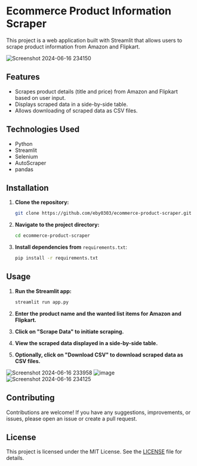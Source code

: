 
# Ecommerce Product Information Scraper

This project is a web application built with Streamlit that allows users to scrape product information from Amazon and Flipkart.

![Screenshot 2024-06-16 234150](https://github.com/eby0303/Ecommerce_scrape/assets/86768805/55a9fa5d-be5f-4d24-a7c0-d3b42504063b)

## Features

- Scrapes product details (title and price) from Amazon and Flipkart based on user input.
- Displays scraped data in a side-by-side table.
- Allows downloading of scraped data as CSV files.


## Technologies Used

- Python
- Streamlit
- Selenium
- AutoScraper
- pandas

## Installation

1. **Clone the repository:**

   ```bash
   git clone https://github.com/eby0303/ecommerce-product-scraper.git
   ```

2. **Navigate to the project directory:**

   ```bash
   cd ecommerce-product-scraper
   ```

3. **Install dependencies from** `requirements.txt`:

   ```bash
   pip install -r requirements.txt
   ```

## Usage

1. **Run the Streamlit app:**

   ```bash
   streamlit run app.py
   ```

2. **Enter the product name and the wanted list items for Amazon and Flipkart.**
3. **Click on "Scrape Data" to initiate scraping.**
4. **View the scraped data displayed in a side-by-side table.**
5. **Optionally, click on "Download CSV" to download scraped data as CSV files.**

![Screenshot 2024-06-16 233958](https://github.com/eby0303/Ecommerce_scrape/assets/86768805/e175fb59-21be-4582-b61c-8530da6eefc2)
![image](https://github.com/eby0303/Ecommerce_scrape/assets/86768805/07a0f7bc-9a6d-4422-a327-ccba6431e3be)
![Screenshot 2024-06-16 234125](https://github.com/eby0303/Ecommerce_scrape/assets/86768805/0f3ce597-e1bc-4940-8292-42b93e0b3caf)
## Contributing

Contributions are welcome! If you have any suggestions, improvements, or issues, please open an issue or create a pull request.

## License

This project is licensed under the MIT License. See the [LICENSE](LICENSE) file for details.
```



